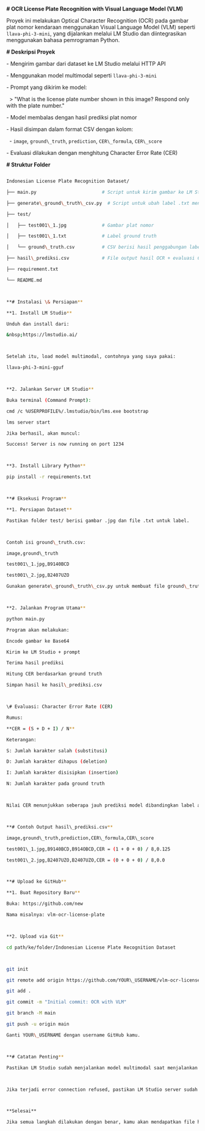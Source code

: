 **# OCR License Plate Recognition with Visual Language Model (VLM)**



Proyek ini melakukan Optical Character Recognition (OCR) pada gambar plat nomor kendaraan menggunakan Visual Language Model (VLM) seperti `llava-phi-3-mini`, yang dijalankan melalui LM Studio dan diintegrasikan menggunakan bahasa pemrograman Python.



**# Deskripsi Proyek**



\- Mengirim gambar dari dataset ke LM Studio melalui HTTP API

\- Menggunakan model multimodal seperti `llava-phi-3-mini`

\- Prompt yang dikirim ke model:

&nbsp; > "What is the license plate number shown in this image? Respond only with the plate number."

\- Model membalas dengan hasil prediksi plat nomor

\- Hasil disimpan dalam format CSV dengan kolom:

&nbsp; - `image`, `ground\_truth`, `prediction`, `CER\_formula`, `CER\_score`

\- Evaluasi dilakukan dengan menghitung Character Error Rate (CER)





**# Struktur Folder**



```bash

Indonesian License Plate Recognition Dataset/

├── main.py                        # Script untuk kirim gambar ke LM Studio dan hasilkan hasil\_prediksi.csv

├── generate\_ground\_truth\_csv.py  # Script untuk ubah label .txt menjadi ground\_truth.csv

├── test/

│   ├── test001\_1.jpg             # Gambar plat nomor

│   ├── test001\_1.txt             # Label ground truth

│   └── ground\_truth.csv          # CSV berisi hasil penggabungan label

├── hasil\_prediksi.csv            # File output hasil OCR + evaluasi CER

├── requirement.txt

└── README.md



**# Instalasi \& Persiapan**

**1. Install LM Studio**

Unduh dan install dari:

&nbsp;https://lmstudio.ai/



Setelah itu, load model multimodal, contohnya yang saya pakai:

llava-phi-3-mini-gguf



**2. Jalankan Server LM Studio**

Buka terminal (Command Prompt):

cmd /c %USERPROFILE%/.lmstudio/bin/lms.exe bootstrap

lms server start

Jika berhasil, akan muncul:

Success! Server is now running on port 1234



**3. Install Library Python**

pip install -r requirements.txt



**# Eksekusi Program**

**1. Persiapan Dataset**

Pastikan folder test/ berisi gambar .jpg dan file .txt untuk label.



Contoh isi ground\_truth.csv:

image,ground\_truth

test001\_1.jpg,B9140BCD

test001\_2.jpg,B2407UZO

Gunakan generate\_ground\_truth\_csv.py untuk membuat file ground\_truth.csv secara otomatis dari file .txt.



**2. Jalankan Program Utama**

python main.py

Program akan melakukan:

Encode gambar ke Base64

Kirim ke LM Studio + prompt

Terima hasil prediksi

Hitung CER berdasarkan ground truth

Simpan hasil ke hasil\_prediksi.csv



\# Evaluasi: Character Error Rate (CER)

Rumus:

**CER = (S + D + I) / N**

Keterangan:

S: Jumlah karakter salah (substitusi)

D: Jumlah karakter dihapus (deletion)

I: Jumlah karakter disisipkan (insertion)

N: Jumlah karakter pada ground truth



Nilai CER menunjukkan seberapa jauh prediksi model dibandingkan label asli.



**# Contoh Output hasil\_prediksi.csv**

image,ground\_truth,prediction,CER\_formula,CER\_score

test001\_1.jpg,B9140BCD,B914OBCD,CER = (1 + 0 + 0) / 8,0.125

test001\_2.jpg,B2407UZO,B2407UZO,CER = (0 + 0 + 0) / 8,0.0



**# Upload ke GitHub**

**1. Buat Repository Baru**

Buka: https://github.com/new

Nama misalnya: vlm-ocr-license-plate



**2. Upload via Git**

cd path/ke/folder/Indonesian License Plate Recognition Dataset



git init

git remote add origin https://github.com/YOUR\_USERNAME/vlm-ocr-license-plate.git

git add .

git commit -m "Initial commit: OCR with VLM"

git branch -M main

git push -u origin main

Ganti YOUR\_USERNAME dengan username GitHub kamu.



**# Catatan Penting**

Pastikan LM Studio sudah menjalankan model multimodal saat menjalankan main.py



Jika terjadi error connection refused, pastikan LM Studio server sudah aktif dan port-nya sesuai (1234)



**Selesai**

Jika semua langkah dilakukan dengan benar, kamu akan mendapatkan file hasil\_prediksi.csv yang berisi hasil OCR + nilai akurasi dalam bentuk CER.

